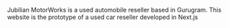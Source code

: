 Jubilian MotorWorks is a used automobile reseller based in Gurugram.
This website is the prototype of a used car reseller developed in Next.js

